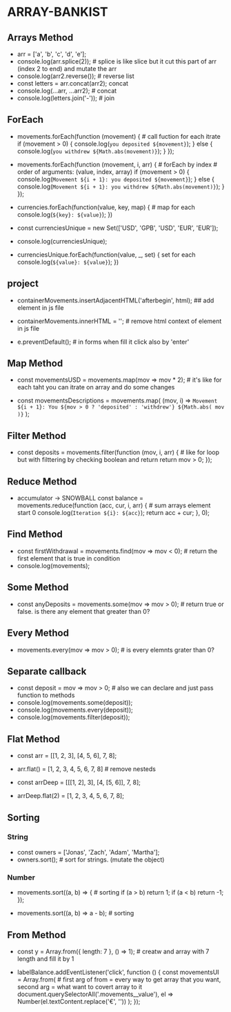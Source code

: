 # ARRAY-BANKIST

## Arrays Method

- arr = ['a', 'b', 'c', 'd', 'e'];
- console.log(arr.splice(2)); # splice is like slice but it cut this part of arr (index 2 to end) and mutate the arr
- console.log(arr2.reverse()); # reverse list
- const letters = arr.concat(arr2); concat
- console.log(...arr, ...arr2); # concat
- console.log(letters.join('-')); # join

## ForEach

- movements.forEach(function (movement) { # call fuction for each itrate
    if (movement > 0) {
      console.log(`you deposited ${movement}`);
    } else {
      console.log(`you withdrew ${Math.abs(movement)}`);
    }
  });

- movements.forEach(function (movement, i, arr) { # forEach by index # order of arguments: (value, index, array)
    if (movement > 0) {
      console.log(`Movement ${i + 1}: you deposited ${movement}`);
    } else {
      console.log(`Movement ${i + 1}: you withdrew ${Math.abs(movement)}`);
    }
  });

- currencies.forEach(function(value, key, map) { # map for each
    console.log(`${key}: ${value}`);
  })

- const  currenciesUnique = new Set(['USD', 'GPB', 'USD', 'EUR', 'EUR']);
- console.log(currenciesUnique);

- currenciesUnique.forEach(function(value, _, set) { set for each
    console.log(`${value}: ${value}`);
  })

## project
- containerMovements.insertAdjacentHTML('afterbegin', html); ## add element in js file
- containerMovements.innerHTML = ''; # remove html context of element in js file

- e.preventDefault(); # in forms when fill it click also by 'enter'

## Map Method

- const movementsUSD = movements.map(mov => mov * 2); # it's like for each taht you can itrate on array and do some changes

- const movementsDescriptions = movements.map(
    (mov, i) =>
      `Movement ${i + 1}: You ${mov > 0 ? 'deposited' : 'withdrew'} ${Math.abs(
        mov
      )}`
  );

## Filter Method

- const deposits = movements.filter(function (mov, i, arr) { # like for loop but with filttering by checking boolean and return
    return mov > 0;
  });

## Reduce Method

- accumulator -> SNOWBALL
    const balance = movements.reduce(function (acc, cur, i, arr) { # sum arrays element start 0
     console.log(`Iteration ${i}: ${acc}`);
     return acc + cur;
 }, 0);

## Find Method

- const firstWithdrawal = movements.find(mov => mov < 0); # return the first element that is true in condition
- console.log(movements);

## Some Method

- const anyDeposits = movements.some(mov => mov > 0); # return true or false. is there any element that greater than 0?

## Every Method

- movements.every(mov => mov > 0); # is every elemnts grater than 0?

## Separate callback

- const deposit = mov => mov > 0; # also we can declare and just pass function to methods
- console.log(movements.some(deposit));
- console.log(movements.every(deposit));
- console.log(movements.filter(deposit));

## Flat Method

- const arr = [[1, 2, 3], [4, 5, 6], 7, 8];
- arr.flat() = [1, 2, 3, 4, 5, 6, 7, 8] # remove nesteds

- const arrDeep = [[[1, 2], 3], [4, [5, 6]], 7, 8];
- arrDeep.flat(2) = [1, 2, 3, 4, 5, 6, 7, 8];

## Sorting

### String
- const owners = ['Jonas', 'Zach', 'Adam', 'Martha'];
- owners.sort(); # sort for strings. (mutate the object)

### Number
- movements.sort((a, b) => { # sorting
    if (a > b) return 1;
    if (a < b) return -1;
  });

- movements.sort((a, b) => a - b); # sorting

## From Method

- const y = Array.from({ length: 7 }, () => 1); # creatw and array with 7 length and fill it by 1

- labelBalance.addEventListener('click', function () {
    const movementsUI = Array.from(			# first arg of from = every way to get array that you want, second arg = what want to covert array to it
      document.querySelectorAll('.movements__value'),
      el => Number(el.textContent.replace('€', ''))
    );
  });